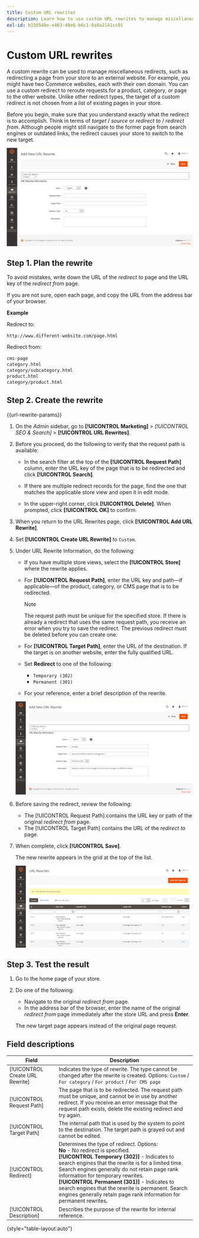 ```yaml
---
title: Custom URL rewrites
description: Learn how to use custom URL rewrites to manage miscellaneous redirects in your Commerce store.
exl-id: b15054be-e463-48e6-b6c1-0a8a2141cc01
---
```

# Custom URL rewrites

A custom rewrite can be used to manage miscellaneous redirects, such as redirecting a page from your store to an external website. For example, you might have two Commerce websites, each with their own domain. You can use a custom redirect to reroute requests for a product, category, or page to the other website. Unlike other redirect types, the target of a custom redirect is not chosen from a list of existing pages in your store.

Before you begin, make sure that you understand exactly what the redirect is to accomplish. Think in terms of _target_ / _source_ or _redirect to_ / _redirect from_. Although people might still navigate to the former page from search engines or outdated links, the redirect causes your store to switch to the new target.

![URL rewrites - custom](./assets/url-rewrite-custom.png)<!-- zoom -->

## Step 1. Plan the rewrite

To avoid mistakes, write down the URL of the _redirect to_ page and the URL key of the _redirect from_ page.

If you are not sure, open each page, and copy the URL from the address bar of your browser.

**Example**

Redirect to:

    http://www.different-website.com/page.html

Redirect from:

    cms-page
    category.html
    category/subcategory.html
    product.html
    category/product.html

## Step 2. Create the rewrite

{{url-rewrite-params}}

1. On the _Admin_ sidebar, go to **[!UICONTROL Marketing]** > _[!UICONTROL SEO & Search]_ > **[!UICONTROL URL Rewrites]**.

1. Before you proceed, do the following to verify that the request path is available:

   - In the search filter at the top of the **[!UICONTROL Request Path]** column, enter the URL key of the page that is to be redirected and click **[!UICONTROL Search]**.

   - If there are multiple redirect records for the page, find the one that matches the applicable store view and open it in edit mode.

   - In the upper-right corner, click **[!UICONTROL Delete]**. When prompted, click **[!UICONTROL OK]** to confirm.

1. When you return to the URL Rewrites page, click **[!UICONTROL Add URL Rewrite]**.

1. Set **[!UICONTROL Create URL Rewrite]** to `Custom`.

1. Under URL Rewrite Information, do the following:

   - If you have multiple store views, select the **[!UICONTROL Store]** where the rewrite applies.

   - For **[!UICONTROL Request Path]**, enter the URL key and path—if applicable—of the product, category, or CMS page that is to be redirected.

      >[!NOTE]
      >
      >The request path must be unique for the specified store. If there is already a redirect that uses the same request path, you receive an error when you try to save the redirect. The previous redirect must be deleted before you can create one.

   - For **[!UICONTROL Target Path]**, enter the URL of the destination. If the target is on another website, enter the fully qualified URL.

   - Set **Redirect** to one of the following:

      - `Temporary (302)`
      - `Permanent (301)`

   - For your reference, enter a brief description of the rewrite.

    ![URL rewrite information](./assets/url-rewrite-custom-add.png)<!-- zoom -->

1. Before saving the redirect, review the following:

   - The [!UICONTROL Request Path] contains the URL key or path of the original _redirect from_ page.
   - The [!UICONTROL Target Path] contains the URL of the _redirect to_ page.

1. When complete, click **[!UICONTROL Save]**.

    The new rewrite appears in the grid at the top of the list.

    ![Custom URL rewrite - saved](./assets/url-rewrite-cms-page-saved.png)<!-- zoom -->

## Step 3. Test the result

1. Go to the home page of your store.

1. Do one of the following:

   - Navigate to the original _redirect from_ page.
   - In the address bar of the browser, enter the name of the original _redirect from_ page immediately after the store URL and press **Enter**.

   The new target page appears instead of the original page request.

## Field descriptions

|Field|Description|
|--- |--- |
|[!UICONTROL Create URL Rewrite]|Indicates the type of rewrite. The type cannot be changed after the rewrite is created. Options: `Custom` / `For category` / `For product` / `For CMS page`|
|[!UICONTROL Request Path]|The page that is to be redirected. The request path must be unique, and cannot be in use by another redirect. If you receive an error message that the request path exists, delete the existing redirect and try again.|
|[!UICONTROL Target Path]|The internal path that is used by the system to point to the destination. The target path is grayed out and cannot be edited.|
|[!UICONTROL Redirect]|Determines the type of redirect. Options: <br/>**No** - No redirect is specified. <br/>**[!UICONTROL Temporary (302)]** - Indicates to search engines that the rewrite is for a limited time. Search engines generally do not retain page rank information for temporary rewrites. <br/>**[!UICONTROL Permanent (301)]** - Indicates to search engines that the rewrite is permanent. Search engines generally retain page rank information for permanent rewrites.|
|[!UICONTROL Description]|Describes the purpose of the rewrite for internal reference.|

{style="table-layout:auto"}
